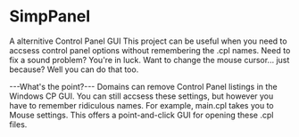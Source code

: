 # SimpPanel
A alternitive Control Panel GUI
This project can be useful when you need to accsess control panel options without remembering the .cpl names.
Need to fix a sound problem? You're in luck.
Want to change the mouse cursor... just because? Well you can do that too.

---What's the point?---
Domains can remove Control Panel listings  in the Windows CP GUI. You can still accsess these settings, but however you have to remember ridiculous names.
For example, main.cpl takes you to Mouse settings. 
This offers a point-and-click GUI for opening these .cpl files.
